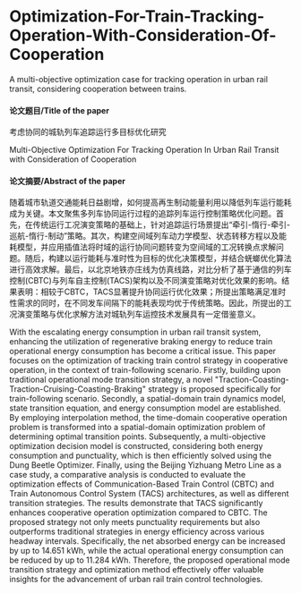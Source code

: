 # Optimization-For-Train-Tracking-Operation-With-Consideration-Of-Cooperation
A multi-objective optimization case for tracking operation in urban rail transit, considering cooperation between trains. 

#### 论文题目/Title of the paper
  考虑协同的城轨列车追踪运行多目标优化研究
  
  Multi-Objective Optimization For Tracking Operation In Urban Rail Transit with Consideration of Cooperation
#### 论文摘要/Abstract of the paper
  随着城市轨道交通能耗日益剧增，如何提高再生制动能量利用以降低列车运行能耗成为关键。本文聚焦多列车协同运行过程的追踪列车运行控制策略优化问题。首先，在传统运行工况演变策略的基础上，针对追踪运行场景提出“牵引-惰行-牵引-巡航-惰行-制动”策略。其次，构建空间域列车动力学模型、状态转移方程以及能耗模型，并应用插值法将时域的运行协同问题转变为空间域的工况转换点求解问题。随后，构建以运行能耗与准时性为目标的优化决策模型，并结合蜣螂优化算法进行高效求解。最后，以北京地铁亦庄线为仿真线路，对比分析了基于通信的列车控制(CBTC)与列车自主控制(TACS)架构以及不同演变策略对优化效果的影响。结果表明：相较于CBTC，TACS显著提升协同运行优化效果；所提出策略满足准时性需求的同时，在不同发车间隔下的能耗表现均优于传统策略。因此，所提出的工况演变策略与优化求解方法对城轨列车运控技术发展具有一定借鉴意义。

  With the escalating energy consumption in urban rail transit system, enhancing the utilization of regenerative braking energy to reduce train operational energy consumption has become a critical issue. This paper focuses on the optimization of tracking train control strategy in cooperative operation, in the context of train-following scenario. Firstly, building upon traditional operational mode transition strategy, a novel "Traction-Coasting-Traction-Cruising-Coasting-Braking" strategy is proposed specifically for train-following scenario. Secondly, a spatial-domain train dynamics model, state transition equation, and energy consumption model are established. By employing interpolation method, the time-domain cooperative operation problem is transformed into a spatial-domain optimization problem of determining optimal transition points. Subsequently, a multi-objective optimization decision model is constructed, considering both energy consumption and punctuality, which is then efficiently solved using the Dung Beetle Optimizer. Finally, using the Beijing Yizhuang Metro Line as a case study, a comparative analysis is conducted to evaluate the optimization effects of Communication-Based Train Control (CBTC) and Train Autonomous Control System (TACS) architectures, as well as different transition strategies. The results demonstrate that TACS significantly enhances cooperative operation optimization compared to CBTC. The proposed strategy not only meets punctuality requirements but also outperforms traditional strategies in energy efficiency across various headway intervals. Specifically, the net absorbed energy can be increased by up to 14.651 kWh, while the actual operational energy consumption can be reduced by up to 11.284 kWh. Therefore, the proposed operational mode transition strategy and optimization method effectively offer valuable insights for the advancement of urban rail train control technologies.
